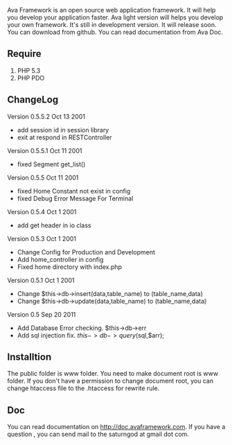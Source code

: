 Ava Framework is an open source web application framework. It will help you develop your application faster. Ava light version will helps you develop your own framework. It's still in development version. It will release soon. You can download from github. You can read documentation from Ava Doc.

## Require

 1. PHP 5.3
 2. PHP PDO


## ChangeLog

Version 0.5.5.2 Oct 13 2001 <saturngod at gmail dot com>

* add session id in session library
* exit at respond in RESTController

Version 0.5.5.1 Oct 11 2001 <saturngod at gmail dot com>

* fixed Segment get_list()

Version 0.5.5 Oct 11 2001 <saturngod at gmail dot com>

* fixed Home Constant not exist in config
* fixed Debug Error Message For Terminal

Version 0.5.4 Oct 1 2001 <saturngod at gmail dot com>

* add get header in io class

Version 0.5.3 Oct 1 2001 <saturngod at gmail dot com>

* Change Config for Production and Development
* Add home_controller in config
* Fixed home directory with index.php

Version 0.5.1 Oct 1 2001 <saturngod at gmail dot com>

* Change $this->db->insert(data,table_name) to (table_name,data)
* Change $this->db->update(data,table_name) to (table_name,data)

Version 0.5 Sep 20 2011 <saturngod at gmail dot com>

* Add Database Error checking. $this->db->err
* Add sql injection fix. $this->db->query($sql,$arr);

## Installtion

The public folder is www folder. You need to make document root is www folder. If you don't have a permission to change document root, you can change htaccess file to the .htaccess for rewrite rule.

## Doc

You can read documentation on http://doc.avaframework.com. If you have a question , you can send mail to the saturngod at gmail dot com.